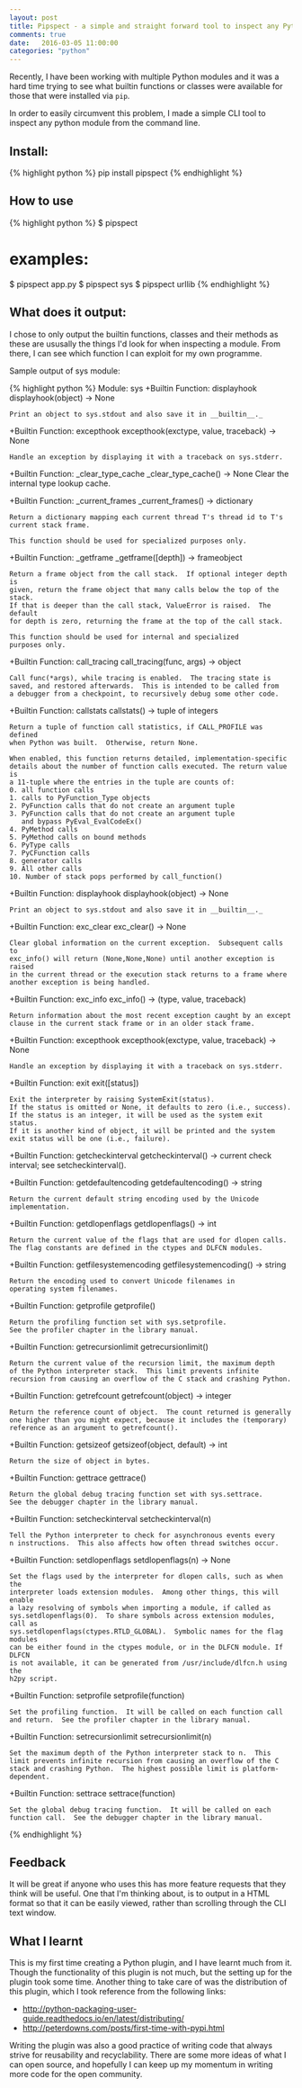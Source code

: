 ```yaml
---
layout: post
title: Pipspect - a simple and straight forward tool to inspect any Python module
comments: true
date:   2016-03-05 11:00:00
categories: "python"
---
```



Recently, I have been working with multiple Python modules and it was a hard time trying to see what builtin functions or classes were available for those that were installed via `pip`.

In order to easily circumvent this problem, I made a simple CLI tool to inspect any python module from the command line.

## Install:

{% highlight python %}
pip install pipspect
{% endhighlight %}

## How to use

{% highlight python %}
$ pipspect <module>

# examples:
$ pipspect app.py
$ pipspect sys
$ pipspect urllib
{% endhighlight %}

## What does it output:

I chose to only output the builtin functions, classes and their methods as these are ususally the things I'd look for when inspecting a module. From there, I can see which function I can exploit for my own programme.

Sample output of sys module:

{% highlight python %}
Module: sys
  +Builtin Function: displayhook
    displayhook(object) -> None

    Print an object to sys.stdout and also save it in __builtin__._


  +Builtin Function: excepthook
    excepthook(exctype, value, traceback) -> None

    Handle an exception by displaying it with a traceback on sys.stderr.


  +Builtin Function: _clear_type_cache
    _clear_type_cache() -> None
    Clear the internal type lookup cache.

  +Builtin Function: _current_frames
    _current_frames() -> dictionary

    Return a dictionary mapping each current thread T's thread id to T's
    current stack frame.

    This function should be used for specialized purposes only.

  +Builtin Function: _getframe
    _getframe([depth]) -> frameobject

    Return a frame object from the call stack.  If optional integer depth is
    given, return the frame object that many calls below the top of the stack.
    If that is deeper than the call stack, ValueError is raised.  The default
    for depth is zero, returning the frame at the top of the call stack.

    This function should be used for internal and specialized
    purposes only.

  +Builtin Function: call_tracing
    call_tracing(func, args) -> object

    Call func(*args), while tracing is enabled.  The tracing state is
    saved, and restored afterwards.  This is intended to be called from
    a debugger from a checkpoint, to recursively debug some other code.

  +Builtin Function: callstats
    callstats() -> tuple of integers

    Return a tuple of function call statistics, if CALL_PROFILE was defined
    when Python was built.  Otherwise, return None.

    When enabled, this function returns detailed, implementation-specific
    details about the number of function calls executed. The return value is
    a 11-tuple where the entries in the tuple are counts of:
    0. all function calls
    1. calls to PyFunction_Type objects
    2. PyFunction calls that do not create an argument tuple
    3. PyFunction calls that do not create an argument tuple
       and bypass PyEval_EvalCodeEx()
    4. PyMethod calls
    5. PyMethod calls on bound methods
    6. PyType calls
    7. PyCFunction calls
    8. generator calls
    9. All other calls
    10. Number of stack pops performed by call_function()

  +Builtin Function: displayhook
    displayhook(object) -> None

    Print an object to sys.stdout and also save it in __builtin__._


  +Builtin Function: exc_clear
    exc_clear() -> None

    Clear global information on the current exception.  Subsequent calls to
    exc_info() will return (None,None,None) until another exception is raised
    in the current thread or the execution stack returns to a frame where
    another exception is being handled.

  +Builtin Function: exc_info
    exc_info() -> (type, value, traceback)

    Return information about the most recent exception caught by an except
    clause in the current stack frame or in an older stack frame.

  +Builtin Function: excepthook
    excepthook(exctype, value, traceback) -> None

    Handle an exception by displaying it with a traceback on sys.stderr.


  +Builtin Function: exit
    exit([status])

    Exit the interpreter by raising SystemExit(status).
    If the status is omitted or None, it defaults to zero (i.e., success).
    If the status is an integer, it will be used as the system exit status.
    If it is another kind of object, it will be printed and the system
    exit status will be one (i.e., failure).

  +Builtin Function: getcheckinterval
    getcheckinterval() -> current check interval; see setcheckinterval().

  +Builtin Function: getdefaultencoding
    getdefaultencoding() -> string

    Return the current default string encoding used by the Unicode
    implementation.

  +Builtin Function: getdlopenflags
    getdlopenflags() -> int

    Return the current value of the flags that are used for dlopen calls.
    The flag constants are defined in the ctypes and DLFCN modules.

  +Builtin Function: getfilesystemencoding
    getfilesystemencoding() -> string

    Return the encoding used to convert Unicode filenames in
    operating system filenames.

  +Builtin Function: getprofile
    getprofile()

    Return the profiling function set with sys.setprofile.
    See the profiler chapter in the library manual.

  +Builtin Function: getrecursionlimit
    getrecursionlimit()

    Return the current value of the recursion limit, the maximum depth
    of the Python interpreter stack.  This limit prevents infinite
    recursion from causing an overflow of the C stack and crashing Python.

  +Builtin Function: getrefcount
    getrefcount(object) -> integer

    Return the reference count of object.  The count returned is generally
    one higher than you might expect, because it includes the (temporary)
    reference as an argument to getrefcount().

  +Builtin Function: getsizeof
    getsizeof(object, default) -> int

    Return the size of object in bytes.

  +Builtin Function: gettrace
    gettrace()

    Return the global debug tracing function set with sys.settrace.
    See the debugger chapter in the library manual.

  +Builtin Function: setcheckinterval
    setcheckinterval(n)

    Tell the Python interpreter to check for asynchronous events every
    n instructions.  This also affects how often thread switches occur.

  +Builtin Function: setdlopenflags
    setdlopenflags(n) -> None

    Set the flags used by the interpreter for dlopen calls, such as when the
    interpreter loads extension modules.  Among other things, this will enable
    a lazy resolving of symbols when importing a module, if called as
    sys.setdlopenflags(0).  To share symbols across extension modules, call as
    sys.setdlopenflags(ctypes.RTLD_GLOBAL).  Symbolic names for the flag modules
    can be either found in the ctypes module, or in the DLFCN module. If DLFCN
    is not available, it can be generated from /usr/include/dlfcn.h using the
    h2py script.

  +Builtin Function: setprofile
    setprofile(function)

    Set the profiling function.  It will be called on each function call
    and return.  See the profiler chapter in the library manual.

  +Builtin Function: setrecursionlimit
    setrecursionlimit(n)

    Set the maximum depth of the Python interpreter stack to n.  This
    limit prevents infinite recursion from causing an overflow of the C
    stack and crashing Python.  The highest possible limit is platform-
    dependent.

  +Builtin Function: settrace
    settrace(function)

    Set the global debug tracing function.  It will be called on each
    function call.  See the debugger chapter in the library manual.

{% endhighlight %}



## Feedback

It will be great if anyone who uses this has more feature requests that they think will be useful. One that I'm thinking about, is to output in a HTML format so that it can be easily viewed, rather than scrolling through the CLI text window. 


## What I learnt

This is my first time creating a Python plugin, and I have learnt much from it. Though the functionality of this plugin is not much, but the setting up for the plugin took some time. Another thing to take care of was the distribution of this plugin, which I took reference from  the following links:

- http://python-packaging-user-guide.readthedocs.io/en/latest/distributing/
- http://peterdowns.com/posts/first-time-with-pypi.html

Writing the plugin was also a good practice of writing code that always strive for reusability and recyclability. There are some more ideas of what I can open source, and hopefully I can keep up my momentum in writing more code for the open community.